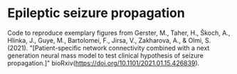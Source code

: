 # Epileptic seizure propagation
 Code to reproduce exemplary figures from Gerster, M., Taher, H., Škoch, A., Hlinka, J., Guye, M., Bartolomei, F., Jirsa, V., Zakharova, A., & Olmi, S. (2021). "[Patient-specific network connectivity combined with a next generation neural mass model to test clinical hypothesis of seizure propagation.]" bioRxiv(https://doi.org/10.1101/2021.01.15.426839).
